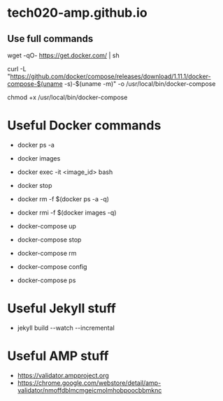 # tech020-amp.github.io


## Use full commands

wget -qO- https://get.docker.com/ | sh

curl -L "https://github.com/docker/compose/releases/download/1.11.1/docker-compose-$(uname -s)-$(uname -m)" -o /usr/local/bin/docker-compose

chmod +x /usr/local/bin/docker-compose

# Useful Docker commands

* docker ps -a
* docker images
* docker exec -it <image_id> bash
* docker stop
* docker rm -f $(docker ps -a -q)
* docker rmi -f $(docker images -q)

* docker-compose up
* docker-compose stop
* docker-compose rm
* docker-compose config
* docker-compose ps


# Useful Jekyll stuff

* jekyll build --watch --incremental

# Useful AMP stuff

* https://validator.ampproject.org
* https://chrome.google.com/webstore/detail/amp-validator/nmoffdblmcmgeicmolmhobpoocbbmknc
